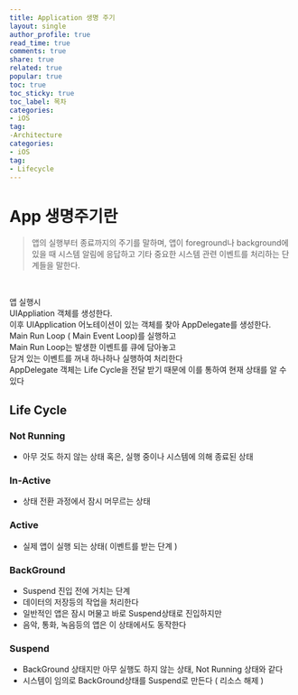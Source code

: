 ```yaml
---
title: Application 생명 주기
layout: single
author_profile: true
read_time: true
comments: true
share: true
related: true
popular: true
toc: true
toc_sticky: true
toc_label: 목차
categories:
- iOS
tag:
-Architecture
categories:
- iOS
tag:
- Lifecycle
---
```


# App 생명주기란
> 앱의 실행부터 종료까지의 주기를 말하며, 앱이 foreground나 background에 있을 때 시스템 알림에 응답하고 기타 중요한 시스템 관련 이벤트를 처리하는 단계들을 말한다.<br>
<br>

앱 실행시 <br>
UIAppliation 객체를 생성한다.<br>
이후 UIApplication 어노테이션이 있는 객체를 찾아 AppDelegate를 생성한다.<br>
Main Run Loop ( Main Event Loop)를 실행하고<br>
Main Run Loop는 발생한 이벤트를 큐에 담아놓고<br>
담겨 있는 이벤트를 꺼내 하나하나 실행하여 처리한다<br>
AppDelegate 객체는 Life Cycle을 전달 받기 때문에 이를 통하여 현재 상태를 알 수 있다<br>


## Life Cycle

### Not Running
- 아무 것도 하지 않는 상태 혹은, 실행 중이나 시스템에 의해 종료된 상태

### In-Active
- 상태 전환 과정에서 잠시 머무르는 상태

### Active
- 실제 앱이 실행 되는 상태( 이벤트를 받는 단계 )

### BackGround
- Suspend 진입 전에 거치는 단계
- 데이터의 저장등의 작업을 처리한다
- 일반적인 앱은 잠시 머물고 바로 Suspend상태로 진입하지만
- 음악, 통화, 녹음등의 앱은 이 상태에서도 동작한다

### Suspend
- BackGround 상태지만 아무 실행도 하지 않는 상태, Not Running 상태와 같다
- 시스템이 임의로 BackGround상태를 Suspend로 만든다 ( 리소스 해제 )
